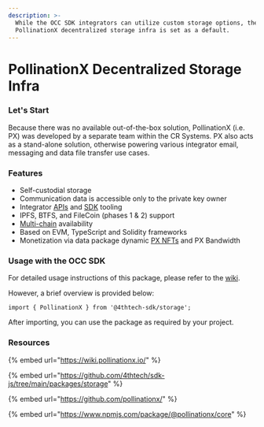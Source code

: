 ```yaml
---
description: >-
  While the OCC SDK integrators can utilize custom storage options, the
  PollinationX decentralized storage infra is set as a default.
---
```


# PollinationX Decentralized Storage Infra

### Let's Start

Because there was no available out-of-the-box solution, PollinationX (i.e. PX) was developed by a separate team within the CR Systems. PX also acts as a stand-alone solution, otherwise powering various integrator email, messaging and data file transfer use cases.&#x20;

### Features

* Self-custodial storage
* Communication data is accessible only to the private key owner
* Integrator [APIs](https://wiki.pollinationx.io/developer-section/api-reference) and [SDK](https://wiki.pollinationx.io/developer-section/pollinationx-sdk) tooling
* IPFS, BTFS, and FileCoin (phases 1 & 2) support
* [Multi-chain](https://wiki.pollinationx.io/overview/supported-networks-and-storages) availability
* Based on EVM, TypeScript and Solidity frameworks&#x20;
* Monetization via data package dynamic [PX NFTs](https://wiki.pollinationx.io/overview/px-storage-nft) and PX Bandwidth

### Usage with the OCC SDK

For detailed usage instructions of this package, please refer to the [wiki](https://wiki.4thtech.io/docs/sdk/storage).

However, a brief overview is provided below:

```
import { PollinationX } from '@4thtech-sdk/storage';
```

After importing, you can use the package as required by your project.

### Resources

{% embed url="https://wiki.pollinationx.io/" %}

{% embed url="https://github.com/4thtech/sdk-js/tree/main/packages/storage" %}

{% embed url="https://github.com/pollinationx/" %}

{% embed url="https://www.npmjs.com/package/@pollinationx/core" %}
